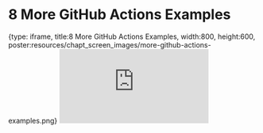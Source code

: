# 8 More GitHub Actions Examples
 
{type: iframe, title:8 More GitHub Actions Examples, width:800, height:600, poster:resources/chapt_screen_images/more-github-actions-examples.png}
![](http://hutchdatascience.org/GitHub_Automation_for_Scientists/no_toc/more-github-actions-examples.html)
 

 
